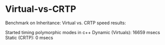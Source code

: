 # Virtual-vs-CRTP

Benchmark on Inheritance: Virtual vs. CRTP speed results:

Started timing polymorphic modes in c++
Dynamic (Virtuals): 16659 msecs
Static (CRTP): 0 msecs